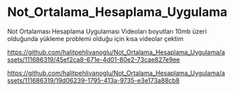 # Not_Ortalama_Hesaplama_Uygulama
Not Ortalaması Hesaplama Uygulaması
Videoları boyutları 10mb üzeri olduğunda yükleme problemi olduğu için kısa videolar çektim






https://github.com/halitpehlivanoglu/Not_Ortalama_Hesaplama_Uygulama/assets/111686319/45ef2ca8-671e-4d01-80e2-73cae827e9ee



https://github.com/halitpehlivanoglu/Not_Ortalama_Hesaplama_Uygulama/assets/111686319/19d06239-1795-413a-9735-e3e173a88cb8

